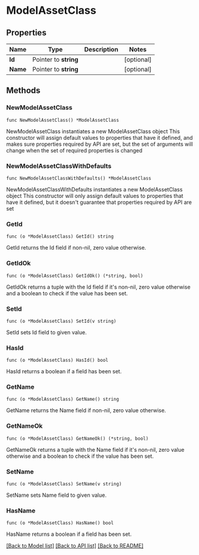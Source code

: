 # ModelAssetClass

## Properties

Name | Type | Description | Notes
------------ | ------------- | ------------- | -------------
**Id** | Pointer to **string** |  | [optional] 
**Name** | Pointer to **string** |  | [optional] 

## Methods

### NewModelAssetClass

`func NewModelAssetClass() *ModelAssetClass`

NewModelAssetClass instantiates a new ModelAssetClass object
This constructor will assign default values to properties that have it defined,
and makes sure properties required by API are set, but the set of arguments
will change when the set of required properties is changed

### NewModelAssetClassWithDefaults

`func NewModelAssetClassWithDefaults() *ModelAssetClass`

NewModelAssetClassWithDefaults instantiates a new ModelAssetClass object
This constructor will only assign default values to properties that have it defined,
but it doesn't guarantee that properties required by API are set

### GetId

`func (o *ModelAssetClass) GetId() string`

GetId returns the Id field if non-nil, zero value otherwise.

### GetIdOk

`func (o *ModelAssetClass) GetIdOk() (*string, bool)`

GetIdOk returns a tuple with the Id field if it's non-nil, zero value otherwise
and a boolean to check if the value has been set.

### SetId

`func (o *ModelAssetClass) SetId(v string)`

SetId sets Id field to given value.

### HasId

`func (o *ModelAssetClass) HasId() bool`

HasId returns a boolean if a field has been set.

### GetName

`func (o *ModelAssetClass) GetName() string`

GetName returns the Name field if non-nil, zero value otherwise.

### GetNameOk

`func (o *ModelAssetClass) GetNameOk() (*string, bool)`

GetNameOk returns a tuple with the Name field if it's non-nil, zero value otherwise
and a boolean to check if the value has been set.

### SetName

`func (o *ModelAssetClass) SetName(v string)`

SetName sets Name field to given value.

### HasName

`func (o *ModelAssetClass) HasName() bool`

HasName returns a boolean if a field has been set.


[[Back to Model list]](../README.md#documentation-for-models) [[Back to API list]](../README.md#documentation-for-api-endpoints) [[Back to README]](../README.md)


